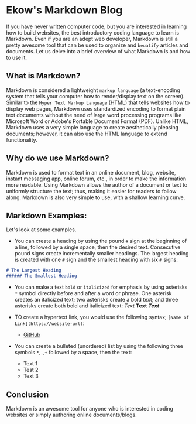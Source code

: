 # Ekow's Markdown Blog

If you have never written computer code, but you are interested in learning how to build websites, the best introductory coding language to learn is Markdown.
Even if you are an adept web developer, Markdown is still a pretty awesome tool that can be used to organize and `beuatify` articles and documents.
Let us delve into a brief overview of what Markdown is and how to use it.

## What is Markdown?

Markdown is considered a lightweight `markup language` (a text-encoding system that tells your computer how to render/display text on the screen).
Similar to the `Hyper Text Markup Language` (HTML) that tells websites how to display web pages, Markdown uses standardized encoding to format plain text 
documents without the need of large word processing programs like Microsoft Word or Adobe's Portable Document Format (PDF). Unlike HTML, Markdown uses a
very simple language to create aesthetically pleasing documents; however, it can also use the HTML language to extend functionality.

## Why do we use Markdown?

Markdown is used to format text in an online document, blog, website, instant messaging app, online forum, etc., in order to make the information more readable.
Using Markdown allows the author of a document or text to uniformly structure the text; thus, making it easier for readers to follow along. Markdown is also very
simple to use, with a shallow learning curve.

## Markdown Examples:
Let's look at some examples. 

* You can create a heading by using the pound `#` sign at the beginning of a line, followed by a single space, then the desired text. Consecutive pound signs 
create incrementally smaller headings. The largest heading is created with one `#` sign and the smallest heading with six `#` signs:
```markdown
# The Largest Heading
###### The Smallest Heading
```

* You can make a text `bold` or `italicized` for emphasis by using asterisks `*` symbol directly before and after a word or phrase.
One asterisk creates an italicized text; two asterisks create a bold text; and three asterisks create both bold and italicized text:
*Text*
**Text**
***Text***


* TO create a hypertext link, you would use the following syntax; `[Name of Link](https://website-url)`:
    * [GitHub](https://github.com)


* You can create a bulleted (unordered) list by using the following three symbols `*`,`-`,`+` followed by a space, then the text:
    * Text 1
    - Test 2
    + Text 3


## Conclusion

Markdown is an awesome tool for anyone who is interested in coding websites or simply authoring online documents/blogs.
